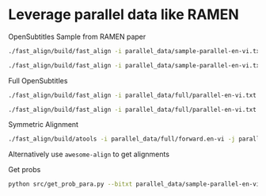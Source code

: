 # Leverage parallel data like RAMEN

OpenSubtitles Sample from RAMEN paper

```bash
./fast_align/build/fast_align -i parallel_data/sample-parallel-en-vi.txt -d -o -v -I 10 > parallel_data/forward.en-vi
```

```bash
./fast_align/build/fast_align -i parallel_data/sample-parallel-en-vi.txt -d -o -v -r -I 10 > parallel_data/reverse.en-vi
```

Full OpenSubtitles
```bash
./fast_align/build/fast_align -i parallel_data/full/parallel-en-vi.txt -d -o -v -I 10 > parallel_data/full/forward.en-vi
```

```bash
./fast_align/build/fast_align -i parallel_data/full/parallel-en-vi.txt -d -o -v -r -I 10 > parallel_data/full/reverse.en-vi
```

Symmetric Alignment
```bash
./fast_align/build/atools -i parallel_data/full/forward.en-vi -j parallel_data/full/reverse.en-vi -c grow-diag-final-and > parallel_data/full/align.en-vi
```
Alternatively use `awesome-align` to get alignments

Get probs
```bash
python src/get_prob_para.py --bitxt parallel_data/sample-parallel-en-vi.txt --align parallel_data/awesome_aligned.txt --save parallel_data/probs.para.en-vi.pth
```

